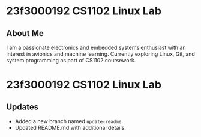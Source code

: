 # 23f3000192 CS1102 Linux Lab

## About Me  
I am a passionate electronics and embedded systems enthusiast with an interest in avionics and machine learning. Currently exploring Linux, Git, and system programming as part of CS1102 coursework.  
# 23f3000192 CS1102 Linux Lab
## Updates
- Added a new branch named `update-readme`.
- Updated README.md with additional details.

